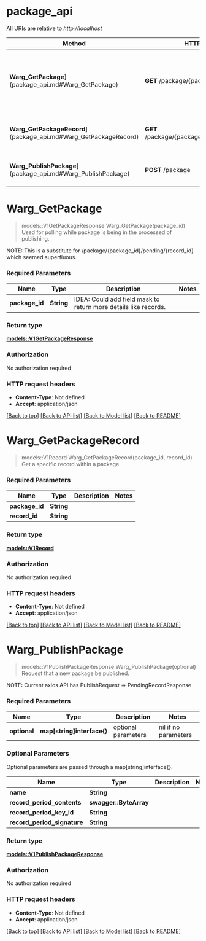 # package_api

All URIs are relative to *http://localhost*

Method | HTTP request | Description
------------- | ------------- | -------------
**Warg_GetPackage**](package_api.md#Warg_GetPackage) | **GET** /package/{packageId} | Used for polling while package is being in the processed of publishing.
**Warg_GetPackageRecord**](package_api.md#Warg_GetPackageRecord) | **GET** /package/{packageId}/records/{recordId} | Get a specific record within a package.
**Warg_PublishPackage**](package_api.md#Warg_PublishPackage) | **POST** /package | Request that a new package be published.


# **Warg_GetPackage**
> models::V1GetPackageResponse Warg_GetPackage(package_id)
Used for polling while package is being in the processed of publishing.

NOTE: This is a substitute for /package/{package_id}/pending/{record_id} which seemed superfluous.

### Required Parameters

Name | Type | Description  | Notes
------------- | ------------- | ------------- | -------------
  **package_id** | **String**| IDEA: Could add field mask to return more details like records. | 

### Return type

[**models::V1GetPackageResponse**](v1GetPackageResponse.md)

### Authorization

No authorization required

### HTTP request headers

 - **Content-Type**: Not defined
 - **Accept**: application/json

[[Back to top]](#) [[Back to API list]](../README.md#documentation-for-api-endpoints) [[Back to Model list]](../README.md#documentation-for-models) [[Back to README]](../README.md)

# **Warg_GetPackageRecord**
> models::V1Record Warg_GetPackageRecord(package_id, record_id)
Get a specific record within a package.

### Required Parameters

Name | Type | Description  | Notes
------------- | ------------- | ------------- | -------------
  **package_id** | **String**|  | 
  **record_id** | **String**|  | 

### Return type

[**models::V1Record**](v1Record.md)

### Authorization

No authorization required

### HTTP request headers

 - **Content-Type**: Not defined
 - **Accept**: application/json

[[Back to top]](#) [[Back to API list]](../README.md#documentation-for-api-endpoints) [[Back to Model list]](../README.md#documentation-for-models) [[Back to README]](../README.md)

# **Warg_PublishPackage**
> models::V1PublishPackageResponse Warg_PublishPackage(optional)
Request that a new package be published.

NOTE: Current axios API has PublishRequest => PendingRecordResponse

### Required Parameters

Name | Type | Description  | Notes
------------- | ------------- | ------------- | -------------
 **optional** | **map[string]interface{}** | optional parameters | nil if no parameters

### Optional Parameters
Optional parameters are passed through a map[string]interface{}.

Name | Type | Description  | Notes
------------- | ------------- | ------------- | -------------
 **name** | **String**|  | 
 **record_period_contents** | **swagger::ByteArray**|  | 
 **record_period_key_id** | **String**|  | 
 **record_period_signature** | **String**|  | 

### Return type

[**models::V1PublishPackageResponse**](v1PublishPackageResponse.md)

### Authorization

No authorization required

### HTTP request headers

 - **Content-Type**: Not defined
 - **Accept**: application/json

[[Back to top]](#) [[Back to API list]](../README.md#documentation-for-api-endpoints) [[Back to Model list]](../README.md#documentation-for-models) [[Back to README]](../README.md)

